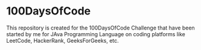# 100DaysOfCode

This repository is created for the 100DaysOfCode Challenge that have been started by me for JAva Programming Language on coding platforms like LeetCode, HackerRank, GeeksForGeeks, etc.

